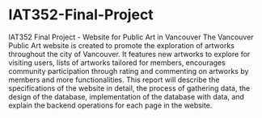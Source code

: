# IAT352-Final-Project
IAT352 Final Project - Website for Public Art in Vancouver
The Vancouver Public Art website is created to promote the exploration of artworks throughout the city of Vancouver. It features new artworks to explore for visiting users, lists of artworks tailored for members, encourages community participation through rating and commenting on artworks by members and more functionalities. This report will describe the specifications of the website in detail, the process of gathering data, the design of the database, implementation of the database with data, and explain the backend operations for each page in the website. 

